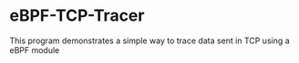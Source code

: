 # eBPF-TCP-Tracer
This program demonstrates a simple way to trace data sent in TCP using a eBPF module
